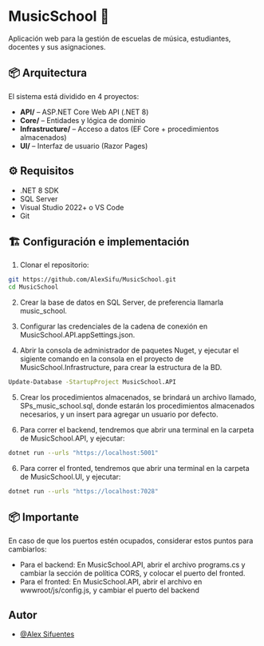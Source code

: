 ﻿# MusicSchool 🎵

Aplicación web para la gestión de escuelas de música, estudiantes, docentes y sus asignaciones.

## 📦 Arquitectura

El sistema está dividido en 4 proyectos:

- **API/** – ASP.NET Core Web API (.NET 8)
- **Core/** – Entidades y lógica de dominio
- **Infrastructure/** – Acceso a datos (EF Core + procedimientos almacenados)
- **UI/** – Interfaz de usuario (Razor Pages)

## ⚙️ Requisitos

- .NET 8 SDK
- SQL Server
- Visual Studio 2022+ o VS Code
- Git

## 🏗️ Configuración e implementación

1. Clonar el repositorio:

```bash
git https://github.com/AlexSifu/MusicSchool.git
cd MusicSchool
```

2. Crear la base de datos en SQL Server, de preferencia llamarla music_school.

3. Configurar las credenciales de la cadena de conexión en MusicSchool.API.appSettings.json.

4. Abrir la consola de administrador de paquetes Nuget, y ejecutar el sigiente comando en la consola en el proyecto de MusicSchool.Infrastructure, para crear la estructura de la BD.
```bash
Update-Database -StartupProject MusicSchool.API
```

5. Crear los procedimientos almacenados, se brindará un archivo llamado, SPs_music_school.sql, donde estarán los procedimientos almacenados necesarios, y un insert para agregar un usuario por defecto.

6. Para correr el backend, tendremos que abrir una terminal en la carpeta de MusicSchool.API, y ejecutar:
```bash
dotnet run --urls "https://localhost:5001"
```

6. Para correr el fronted, tendremos que abrir una terminal en la carpeta de MusicSchool.UI, y ejecutar:
```bash
dotnet run --urls "https://localhost:7028"
```

## 📦 Importante
En caso de que los puertos estén ocupados, considerar estos puntos para cambiarlos:
- Para el backend: En MusicSchool.API, abrir el archivo programs.cs y cambiar la sección de política CORS, y colocar el puerto del fronted.
- Para el fronted: En MusicSchool.API, abrir el archivo en wwwroot/js/config.js, y cambiar el puerto del backend
## Autor

- [@Alex Sifuentes](https://github.com/AlexSifu/MusicSchool/)

